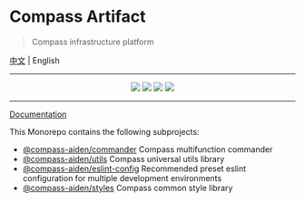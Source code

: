 # Compass Artifact

> Compass infrastructure platform

[中文](./README.md) | English

---

<div style='text-align: center;'>
  <img src="https://img.shields.io/badge/CommandLine-333D4D" />
  <img src="https://img.shields.io/badge/EslintConfig-4B32C3" />
  <img src="https://img.shields.io/badge/PresetStyles-CC6699" />
  <img src="https://img.shields.io/badge/Utils-3492FF" />
</div>

---

[Documentation](https://aiden-fe.github.io/compass-artifact/)

This Monorepo contains the following subprojects:

- [@compass-aiden/commander](https://aiden-fe.github.io/compass-artifact/en/commander/) Compass multifunction commander
- [@compass-aiden/utils](https://aiden-fe.github.io/compass-artifact/en/utils/) Compass universal utils library
- [@compass-aiden/eslint-config](https://aiden-fe.github.io/compass-artifact/en/eslint-config/) Recommended preset eslint configuration for multiple development environments
- [@compass-aiden/styles](https://aiden-fe.github.io/compass-artifact/en/styles/) Compass common style library
